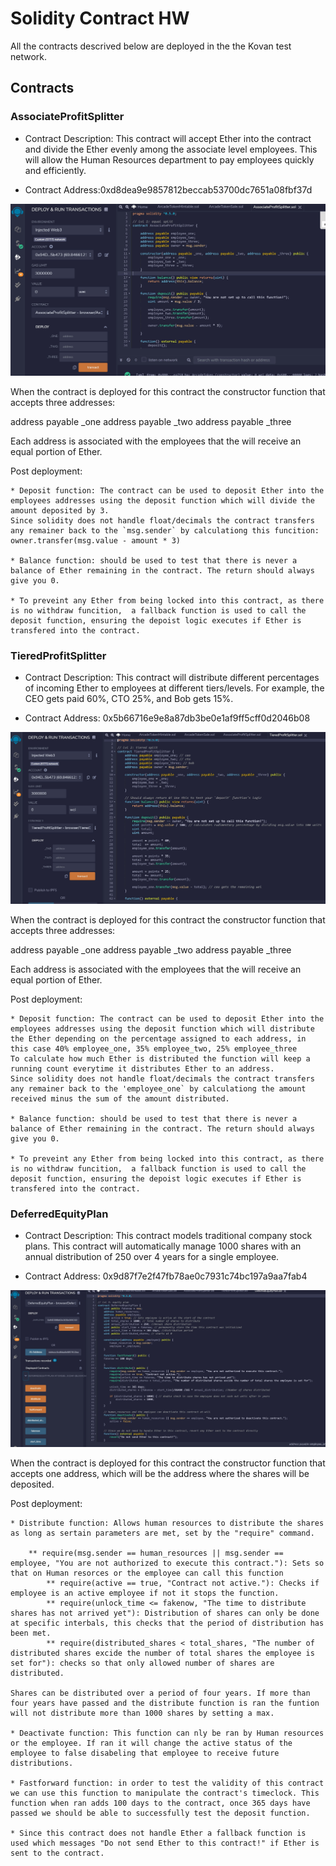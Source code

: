 # Solidity Contract HW

All the contracts descrived below are deployed in the the Kovan test network.

## Contracts

### AssociateProfitSplitter

* Contract Description: This contract will accept Ether into the contract and divide the Ether evenly among the associate level employees. This will allow the Human Resources department to pay employees quickly and efficiently.
		
* Contract Address:0xd8dea9e9857812beccab53700dc7651a08fbf37d

![](AssociateProfitSplitter.JPG)

When the contract is deployed for this contract the constructor function that accepts three addresses:

address payable _one
address payable _two
address payable _three

Each address is associated with the employees that the will receive an equal portion of Ether.


Post deployment:
	
	* Deposit function: The contract can be used to deposit Ether into the employees addresses using the deposit function which will divide the amount deposited by 3.
	Since solidity does not handle float/decimals the contract transfers any remainer back to the `msg.sender` by calculationg this funcition: owner.transfer(msg.value - amount * 3)

	* Balance function: should be used to test that there is never a balance of Ether remaining in the contract. The return should always give you 0.

	* To preveint any Ether from being locked into this contract, as there is no withdraw funcition,  a fallback function is used to call the deposit function, ensuring the depoist logic executes if Ether is transfered into the contract.

### TieredProfitSplitter

* Contract Description: This contract will distribute different percentages of incoming Ether to employees at different tiers/levels. For example, the CEO gets paid 60%, CTO 25%, and Bob gets 15%.

* Contract Address: 0x5b66716e9e8a87db3be0e1af9ff5cff0d2046b08

![](TieredProfitSplitter.JPG)
	
When the contract is deployed for this contract the constructor function that accepts three addresses:

address payable _one
address payable _two
address payable _three

Each address is associated with the employees that the will receive an equal portion of Ether.


Post deployment:

	* Deposit function: The contract can be used to deposit Ether into the employees addresses using the deposit function which will distribute the Ether depending on the percentage assigned to each address, in this case 40% employee_one, 35% employee_two, 25% employee_three
	To calculate how much Ether is distributed the function will keep a running count everytime it distributes Ether to an address. 
	Since solidity does not handle float/decimals the contract transfers any remainer back to the 'employee_one` by calculationg the amount received minus the sum of the amount distributed.

	* Balance function: should be used to test that there is never a balance of Ether remaining in the contract. The return should always give you 0.

	* To preveint any Ether from being locked into this contract, as there is no withdraw funcition,  a fallback function is used to call the deposit function, ensuring the depoist logic executes if Ether is transfered into the contract.

### DeferredEquityPlan

* Contract Description: This contract models traditional company stock plans. This contract will automatically manage 1000 shares with an annual distribution of 250 over 4 years for a single employee.

* Contract Address: 0x9d87f7e2f47fb78ae0c7931c74bc197a9aa7fab4

![](profitsplitter_1st_transaction.JPG)

When the contract is deployed for this contract the constructor function that accepts one address, which will be the address where the shares will be deposited.

Post deployment:

	* Distribute function: Allows human resources to distribute the shares as long as sertain parameters are met, set by the "require" command.

		** require(msg.sender == human_resources || msg.sender == employee, "You are not authorized to execute this contract."): Sets so that on Human resorces or the employee can call this function
        	** require(active == true, "Contract not active."): Checks if employee is an active employee if not it stops the function.
        	** require(unlock_time <= fakenow, "The time to distribute shares has not arrived yet"): Distribution of shares can only be done at specific interbals, this checks that the period of distribution has been met.
        	** require(distributed_shares < total_shares, "The number of distributed shares excide the number of total shares the employee is set for"): checks so that only allowed number of shares are distributed.
		
	Shares can be distributed over a period of four years. If more than four years have passed and the distribute function is ran the funtion will not distribute more than 1000 shares by setting a max.

	* Deactivate function: This function can nly be ran by Human resources or the employee. If ran it will change the active status of the employee to false disabeling that employee to receive future distributions.

	* Fastforward function: in order to test the validity of this contract we can use this function to manipulate the contract's timeclock. This function when ran adds 100 days to the contract, once 365 days have passed we should be able to successfully test the deposit function.

	* Since this contract does not handle Ether a fallback function is used which messages "Do not send Ether to this contract!" if Ether is sent to the contract.


